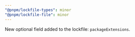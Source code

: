 ```yaml
---
"@pnpm/lockfile-types": minor
"@pnpm/lockfile-file": minor
---
```


New optional field added to the lockfile: `packageExtensions`.
